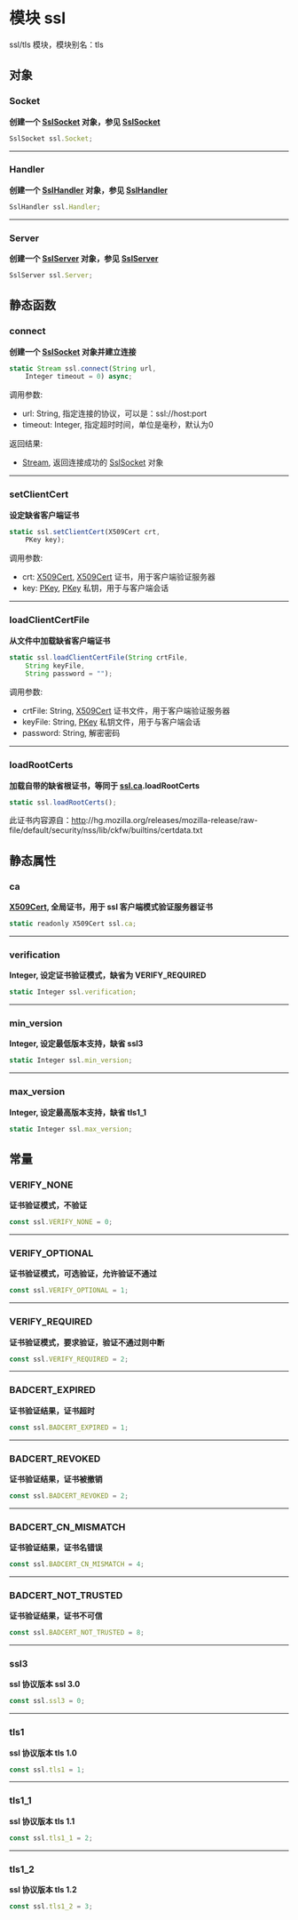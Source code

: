 # 模块 ssl
ssl/tls 模块，模块别名：tls

## 对象
        
### Socket
**创建一个 [SslSocket](../../object/ifs/SslSocket.md) 对象，参见 [SslSocket](../../object/ifs/SslSocket.md)**

```JavaScript
SslSocket ssl.Socket;
```

--------------------------
### Handler
**创建一个 [SslHandler](../../object/ifs/SslHandler.md) 对象，参见 [SslHandler](../../object/ifs/SslHandler.md)**

```JavaScript
SslHandler ssl.Handler;
```

--------------------------
### Server
**创建一个 [SslServer](../../object/ifs/SslServer.md) 对象，参见 [SslServer](../../object/ifs/SslServer.md)**

```JavaScript
SslServer ssl.Server;
```

## 静态函数
        
### connect
**创建一个 [SslSocket](../../object/ifs/SslSocket.md) 对象并建立连接**

```JavaScript
static Stream ssl.connect(String url,
    Integer timeout = 0) async;
```

调用参数:
* url: String, 指定连接的协议，可以是：ssl://host:port
* timeout: Integer, 指定超时时间，单位是毫秒，默认为0

返回结果:
* [Stream](../../object/ifs/Stream.md), 返回连接成功的 [SslSocket](../../object/ifs/SslSocket.md) 对象

--------------------------
### setClientCert
**设定缺省客户端证书**

```JavaScript
static ssl.setClientCert(X509Cert crt,
    PKey key);
```

调用参数:
* crt: [X509Cert](../../object/ifs/X509Cert.md), [X509Cert](../../object/ifs/X509Cert.md) 证书，用于客户端验证服务器
* key: [PKey](../../object/ifs/PKey.md), [PKey](../../object/ifs/PKey.md) 私钥，用于与客户端会话

--------------------------
### loadClientCertFile
**从文件中加载缺省客户端证书**

```JavaScript
static ssl.loadClientCertFile(String crtFile,
    String keyFile,
    String password = "");
```

调用参数:
* crtFile: String, [X509Cert](../../object/ifs/X509Cert.md) 证书文件，用于客户端验证服务器
* keyFile: String, [PKey](../../object/ifs/PKey.md) 私钥文件，用于与客户端会话
* password: String, 解密密码

--------------------------
### loadRootCerts
**加载自带的缺省根证书，等同于 [ssl.ca](ssl.md#ca).loadRootCerts**

```JavaScript
static ssl.loadRootCerts();
```

此证书内容源自：[http](http.md)://hg.mozilla.org/releases/mozilla-release/raw-file/default/security/nss/lib/ckfw/builtins/certdata.txt

## 静态属性
        
### ca
**[X509Cert](../../object/ifs/X509Cert.md), 全局证书，用于 ssl 客户端模式验证服务器证书**

```JavaScript
static readonly X509Cert ssl.ca;
```

--------------------------
### verification
**Integer, 设定证书验证模式，缺省为 VERIFY_REQUIRED**

```JavaScript
static Integer ssl.verification;
```

--------------------------
### min_version
**Integer, 设定最低版本支持，缺省 ssl3**

```JavaScript
static Integer ssl.min_version;
```

--------------------------
### max_version
**Integer, 设定最高版本支持，缺省 tls1_1**

```JavaScript
static Integer ssl.max_version;
```

## 常量
        
### VERIFY_NONE
**证书验证模式，不验证**

```JavaScript
const ssl.VERIFY_NONE = 0;
```

--------------------------
### VERIFY_OPTIONAL
**证书验证模式，可选验证，允许验证不通过**

```JavaScript
const ssl.VERIFY_OPTIONAL = 1;
```

--------------------------
### VERIFY_REQUIRED
**证书验证模式，要求验证，验证不通过则中断**

```JavaScript
const ssl.VERIFY_REQUIRED = 2;
```

--------------------------
### BADCERT_EXPIRED
**证书验证结果，证书超时**

```JavaScript
const ssl.BADCERT_EXPIRED = 1;
```

--------------------------
### BADCERT_REVOKED
**证书验证结果，证书被撤销**

```JavaScript
const ssl.BADCERT_REVOKED = 2;
```

--------------------------
### BADCERT_CN_MISMATCH
**证书验证结果，证书名错误**

```JavaScript
const ssl.BADCERT_CN_MISMATCH = 4;
```

--------------------------
### BADCERT_NOT_TRUSTED
**证书验证结果，证书不可信**

```JavaScript
const ssl.BADCERT_NOT_TRUSTED = 8;
```

--------------------------
### ssl3
**ssl 协议版本 ssl 3.0**

```JavaScript
const ssl.ssl3 = 0;
```

--------------------------
### tls1
**ssl 协议版本 tls 1.0**

```JavaScript
const ssl.tls1 = 1;
```

--------------------------
### tls1_1
**ssl 协议版本 tls 1.1**

```JavaScript
const ssl.tls1_1 = 2;
```

--------------------------
### tls1_2
**ssl 协议版本 tls 1.2**

```JavaScript
const ssl.tls1_2 = 3;
```

